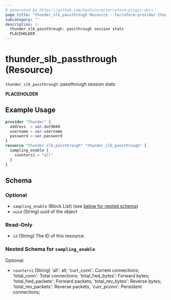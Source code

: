```yaml
---
# generated by https://github.com/hashicorp/terraform-plugin-docs
page_title: "thunder_slb_passthrough Resource - terraform-provider-thunder"
subcategory: ""
description: |-
  thunder_slb_passthrough: passthrough session stats
  PLACEHOLDER
---
```


# thunder_slb_passthrough (Resource)

`thunder_slb_passthrough`: passthrough session stats

__PLACEHOLDER__

## Example Usage

```terraform
provider "thunder" {
  address  = var.dut9049
  username = var.username
  password = var.password
}
resource "thunder_slb_passthrough" "thunder_slb_passthrough" {
  sampling_enable {
    counters1 = "all"
  }
}
```

<!-- schema generated by tfplugindocs -->
## Schema

### Optional

- `sampling_enable` (Block List) (see [below for nested schema](#nestedblock--sampling_enable))
- `uuid` (String) uuid of the object

### Read-Only

- `id` (String) The ID of this resource.

<a id="nestedblock--sampling_enable"></a>
### Nested Schema for `sampling_enable`

Optional:

- `counters1` (String) 'all': all; 'curr_conn': Current connections; 'total_conn': Total connections; 'total_fwd_bytes': Forward bytes; 'total_fwd_packets': Forward packets; 'total_rev_bytes': Reverse bytes; 'total_rev_packets': Reverse packets; 'curr_pconn': Persistent connections;


